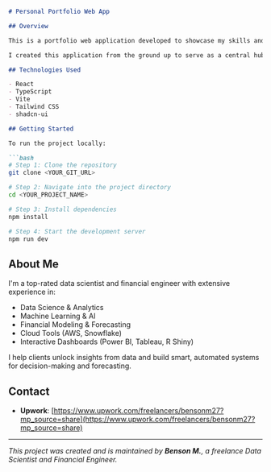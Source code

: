 ```markdown
# Personal Portfolio Web App

## Overview

This is a portfolio web application developed to showcase my skills and projects in **Data Science**, **Machine Learning**, and **Financial Engineering**. The project is built using modern web technologies including React, TypeScript, Tailwind CSS, and shadcn-ui, and is designed to be fast, clean, and responsive.

I created this application from the ground up to serve as a central hub for my professional profile, technical portfolio, and contact information.

## Technologies Used

- React
- TypeScript
- Vite
- Tailwind CSS
- shadcn-ui

## Getting Started

To run the project locally:

```bash
# Step 1: Clone the repository
git clone <YOUR_GIT_URL>

# Step 2: Navigate into the project directory
cd <YOUR_PROJECT_NAME>

# Step 3: Install dependencies
npm install

# Step 4: Start the development server
npm run dev
```

## About Me

I'm a top-rated data scientist and financial engineer with extensive experience in:

- Data Science & Analytics  
- Machine Learning & AI  
- Financial Modeling & Forecasting  
- Cloud Tools (AWS, Snowflake)  
- Interactive Dashboards (Power BI, Tableau, R Shiny)

I help clients unlock insights from data and build smart, automated systems for decision-making and forecasting.

## Contact

- **Upwork**: [https://www.upwork.com/freelancers/bensonm27?mp_source=share](https://www.upwork.com/freelancers/bensonm27?mp_source=share)

---

_This project was created and is maintained by **Benson M.**, a freelance Data Scientist and Financial Engineer._
```
